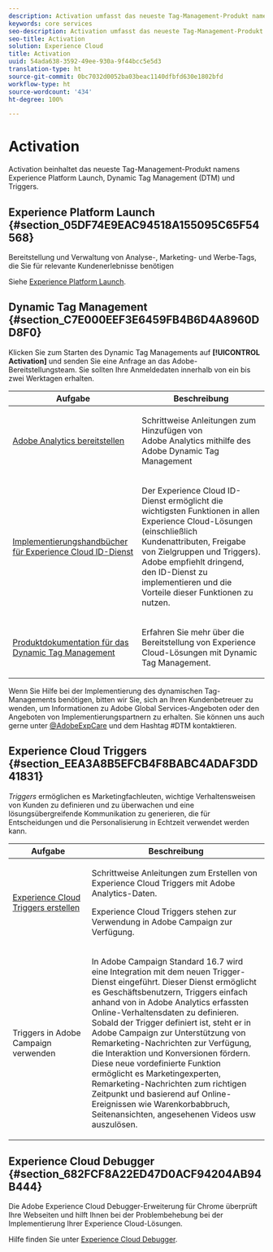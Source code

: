 ```yaml
---
description: Activation umfasst das neueste Tag-Management-Produkt namens Experience Platform Launch. Dynamic Tag Management (DTM) und Triggers.
keywords: core services
seo-description: Activation umfasst das neueste Tag-Management-Produkt namens Experience Platform Launch. Dynamic Tag Management (DTM) und Triggers.
seo-title: Activation
solution: Experience Cloud
title: Activation
uuid: 54ada638-3592-49ee-930a-9f44bcc5e5d3
translation-type: ht
source-git-commit: 0bc7032d0052ba03beac1140dfbfd630e1802bfd
workflow-type: ht
source-wordcount: '434'
ht-degree: 100%

---
```



# Activation

Activation beinhaltet das neueste Tag-Management-Produkt namens Experience Platform Launch, Dynamic Tag Management (DTM) und Triggers.

## Experience Platform Launch {#section_05DF74E9EAC94518A155095C65F54568}

Bereitstellung und Verwaltung von Analyse-, Marketing- und Werbe-Tags, die Sie für relevante Kundenerlebnisse benötigen

Siehe [Experience Platform Launch](https://docs.adobe.com/content/help/de-DE/launch/using/intro/get-started/quick-start.html).

## Dynamic Tag Management {#section_C7E000EEF3E6459FB4B6D4A8960DD8F0}

Klicken Sie zum Starten des Dynamic Tag Managements auf **[!UICONTROL Activation]** und senden Sie eine Anfrage an das Adobe-Bereitstellungsteam. Sie sollten Ihre Anmeldedaten innerhalb von ein bis zwei Werktagen erhalten.

<table id="table_3241FF7CA0B242BFAFC68362A62AA0C7"> 
 <thead> 
  <tr> 
   <th colname="col1" class="entry"> Aufgabe </th> 
   <th colname="col2" class="entry"> Beschreibung </th> 
  </tr> 
 </thead>
 <tbody> 
  <tr> 
   <td colname="col1"> <p> <a href="https://docs.adobe.com/content/help/de-DE/dtm/using/tools/analytics-dtm.html" format="html" scope="external"> Adobe Analytics bereitstellen </a> </p> </td> 
   <td colname="col2"> <p> Schrittweise Anleitungen zum Hinzufügen von Adobe Analytics mithilfe des Adobe Dynamic Tag Management </p> </td> 
  </tr> 
  <tr> 
   <td colname="col1"> <p> <a href="https://docs.adobe.com/content/help/en/id-service/using/implementation-guides/implementation-guides.html" format="html" scope="external"> Implementierungshandbücher für Experience Cloud ID-Dienst </a> </p> </td> 
   <td colname="col2"> <p>Der Experience Cloud ID-Dienst ermöglicht die wichtigsten Funktionen in allen Experience Cloud-Lösungen (einschließlich Kundenattributen, Freigabe von Zielgruppen und Triggers). Adobe empfiehlt dringend, den ID-Dienst zu implementieren und die Vorteile dieser Funktionen zu nutzen. </p> </td> 
  </tr> 
  <tr> 
   <td colname="col1"> <p> <a href="https://docs.adobe.com/content/help/de-DE/dtm/using/dtm-home.html" format="https" scope="external"> Produktdokumentation für das Dynamic Tag Management </a> </p> </td> 
   <td colname="col2"> <p>Erfahren Sie mehr über die Bereitstellung von Experience Cloud-Lösungen mit Dynamic Tag Management. </p> </td>
  </tr> 
 </tbody> 
</table>

Wenn Sie Hilfe bei der Implementierung des dynamischen Tag-Managements benötigen, bitten wir Sie, sich an Ihren Kundenbetreuer zu wenden, um Informationen zu Adobe Global Services-Angeboten oder den Angeboten von Implementierungspartnern zu erhalten. Sie können uns auch gerne unter [@AdobeExpCare](https://twitter.com/AdobeExpCare) und dem Hashtag #DTM kontaktieren.

## Experience Cloud Triggers {#section_EEA3A8B5EFCB4F8BABC4ADAF3DD41831}

*Triggers* ermöglichen es Marketingfachleuten, wichtige Verhaltensweisen von Kunden zu definieren und zu überwachen und eine lösungsübergreifende Kommunikation zu generieren, die für Entscheidungen und die Personalisierung in Echtzeit verwendet werden kann.

<table id="table_AF6842470172429EA97C9B02163BD0C3"> 
 <thead> 
  <tr> 
   <th colname="col1" class="entry"> Aufgabe </th>
   <th colname="col2" class="entry"> Beschreibung </th>
  </tr> 
 </thead>
 <tbody> 
  <tr> 
   <td colname="col1"> <p> <a href="../activation/triggers.md#concept_887B30241B3E4DB0A2553B2996E2D4FB" format="dita" scope="local"> Experience Cloud Triggers erstellen </a> </p> </td> 
   <td colname="col2"> <p> Schrittweise Anleitungen zum Erstellen von Experience Cloud Triggers mit Adobe Analytics-Daten. </p> <p>Experience Cloud Triggers stehen zur Verwendung in Adobe Campaign zur Verfügung. </p> </td>
  </tr>
  <tr> 
   <td colname="col1"> <p>Triggers in Adobe Campaign verwenden </p> </td> 
   <td colname="col2"> <p> In Adobe Campaign Standard 16.7 wird eine Integration mit dem neuen Trigger-Dienst eingeführt. Dieser Dienst ermöglicht es Geschäftsbenutzern, Triggers einfach anhand von in Adobe Analytics erfassten Online-Verhaltensdaten zu definieren. Sobald der Trigger definiert ist, steht er in Adobe Campaign zur Unterstützung von Remarketing-Nachrichten zur Verfügung, die Interaktion und Konversionen fördern. Diese neue vordefinierte Funktion ermöglicht es Marketingexperten, Remarketing-Nachrichten zum richtigen Zeitpunkt und basierend auf Online-Ereignissen wie Warenkorbabbruch, Seitenansichten, angesehenen Videos usw auszulösen. </p> </td>
  </tr>
 </tbody>
</table>


## Experience Cloud Debugger {#section_682FCF8A22ED47D0ACF94204AB94B444}

Die Adobe Experience Cloud Debugger-Erweiterung für Chrome überprüft Ihre Webseiten und hilft Ihnen bei der Problembehebung bei der Implementierung Ihrer Experience Cloud-Lösungen.

Hilfe finden Sie unter [Experience Cloud Debugger](https://docs.adobe.com/content/help/de-DE/debugger/using/experience-cloud-debugger.html).
